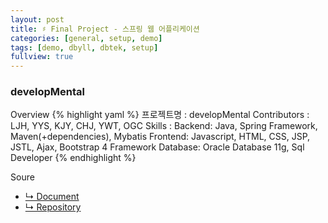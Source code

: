 ```yaml
---
layout: post
title: ♯ Final Project - 스프링 웹 어플리케이션
categories: [general, setup, demo]
tags: [demo, dbyll, dbtek, setup]
fullview: true
---
```


### developMental

Overview
{% highlight yaml %}
프로젝트명 : developMental
Contributors :  
   LJH, YYS, KJY, CHJ, YWT, OGC
Skills : 
  Backend: Java, Spring Framework, Maven(+dependencies), Mybatis
  Frontend: Javascript, HTML, CSS, JSP, JSTL, Ajax, Bootstrap 4 Framework
  Database: Oracle Database 11g, Sql Developer
{% endhighlight %}

Soure
- [↳ Document](https://jnuho.github.io/developMental)
- [↳ Repository](https://github.com/fggo/developMental)

